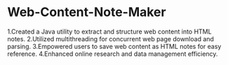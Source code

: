 # Web-Content-Note-Maker

1.Created a Java utility to extract and structure web content into HTML notes. 
2.Utilized multithreading for concurrent web page download and parsing. 
3.Empowered users to save web content as HTML notes for easy reference. 
4.Enhanced online research and data management efficiency.

